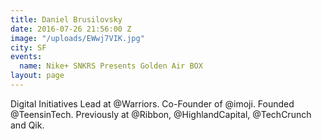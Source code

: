 ```yaml
---
title: Daniel Brusilovsky
date: 2016-07-26 21:56:00 Z
image: "/uploads/EWwj7VIK.jpg"
city: SF
events:
  name: Nike+ SNKRS Presents Golden Air BOX
layout: page
---
```


Digital Initiatives Lead at @Warriors. Co-Founder of @imoji. Founded @TeensinTech. Previously at @Ribbon, @HighlandCapital, @TechCrunch and Qik.